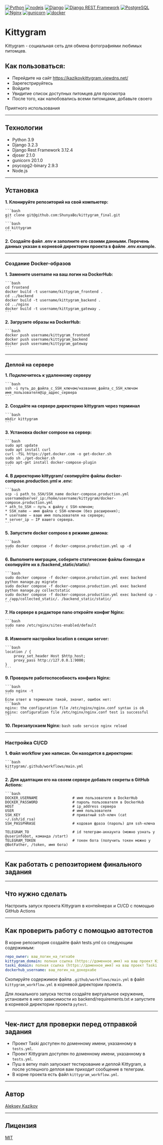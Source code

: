 [![Python](https://img.shields.io/badge/-Python-464646?style=flat-square&logo=Python)](https://www.python.org/)
[![nodejs](https://img.shields.io/badge/-nodejs-464646?style=flat-square&logo=nodejs)](https://nodejs.org/)
[![Django](https://img.shields.io/badge/-Django-464646?style=flat-square&logo=Django)](https://www.djangoproject.com/)
[![Django REST Framework](https://img.shields.io/badge/-Django%20REST%20Framework-464646?style=flat-square&logo=Django%20REST%20Framework)](https://www.django-rest-framework.org/)
[![PostgreSQL](https://img.shields.io/badge/-PostgreSQL-464646?style=flat-square&logo=PostgreSQL)](https://www.postgresql.org/)
[![Nginx](https://img.shields.io/badge/-NGINX-464646?style=flat-square&logo=NGINX)](https://nginx.org/ru/)
[![gunicorn](https://img.shields.io/badge/-gunicorn-464646?style=flat-square&logo=gunicorn)](https://gunicorn.org/)
[![docker](https://img.shields.io/badge/-Docker-464646?style=flat-square&logo=docker)](https://www.docker.com/)

# Kittygram

Kittygram - социальная сеть для обмена фотографиями любимых питомцев.

## Как пользоваться:
- Перейдите на сайт https://kazikovkittygram.viewdns.net/
- Зарегестрируйтесь
- Войдите
- Увидитие список доступных питомцев для просмотра
- После того, как налюбовались всеми питомцами, добавьте своего

Приятного использования

---
## Технологии
* Python 3.9
* Django 3.2.3
* Django Rest Framework 3.12.4
* djoser 2.1.0
* gunicorn 20.1.0
* psycopg2-binary 2.9.3
* Node.js

---
## Установка 

**1. Клонируйте репозиторий на свой компьютер:**

    ```bash
    git clone git@github.com:ShunyaBo/kittygram_final.git
    ```
    ```bash
    cd kittygram
    ```
**2. Создайте файл .env и заполните его своими данными. Перечень данных указан в корневой директории проекта в файле .env.example.**

---
### Создание Docker-образов

**1.  Замените username на ваш логин на DockerHub:**

    ```bash
    cd frontend
    docker build -t username/kittygram_frontend .
    cd ../backend
    docker build -t username/kittygram_backend .
    cd ../nginx
    docker build -t username/kittygram_gateway . 
    ```

**2. Загрузите образы на DockerHub:**

    ```bash
    docker push username/kittygram_frontend
    docker push username/kittygram_backend
    docker push username/kittygram_gateway
    ```

---
### Деплой на сервере

**1. Подключитесь к удаленному серверу**

    ```bash
    ssh -i путь_до_файла_с_SSH_ключом/название_файла_с_SSH_ключом имя_пользователя@ip_адрес_сервера 
    ```

**2. Создайте на сервере директорию kittygram через терминал**

    ```bash
    mkdir kittygram
    ```

**3. Установка docker compose на сервер:**

    ```bash
    sudo apt update
    sudo apt install curl
    curl -fSL https://get.docker.com -o get-docker.sh
    sudo sh ./get-docker.sh
    sudo apt-get install docker-compose-plugin
    ```

**4. В директорию kittygram/ скопируйте файлы docker-compose.production.yml и .env:**

    ```bash
    scp -i path_to_SSH/SSH_name docker-compose.production.yml username@server_ip:/home/username/kittygram/docker-compose.production.yml
    * ath_to_SSH — путь к файлу с SSH-ключом;
    * SSH_name — имя файла с SSH-ключом (без расширения);
    * username — ваше имя пользователя на сервере;
    * server_ip — IP вашего сервера.
    ```

**5. Запустите docker compose в режиме демона:**

    ```bash
    sudo docker compose -f docker-compose.production.yml up -d
    ```

**6. Выполните миграции, соберите статические файлы бэкенда и скопируйте их в /backend_static/static/:**

    ```bash
    sudo docker compose -f docker-compose.production.yml exec backend python manage.py migrate
    sudo docker compose -f docker-compose.production.yml exec backend python manage.py collectstatic
    sudo docker compose -f docker-compose.production.yml exec backend cp -r /app/collected_static/. /backend_static/static/
    ```

**7. На сервере в редакторе nano откройте конфиг Nginx:**

    ```bash
    sudo nano /etc/nginx/sites-enabled/default
    ```

**8. Измените настройки location в секции server:**

    ```bash
    location / {
        proxy_set_header Host $http_host;
        proxy_pass http://127.0.0.1:9000;
    }
    ```

**9. Проверьте работоспособность конфига Nginx:**

    ```bash
    sudo nginx -t
    ```
    Если ответ в терминале такой, значит, ошибок нет:
    ```bash
    nginx: the configuration file /etc/nginx/nginx.conf syntax is ok
    nginx: configuration file /etc/nginx/nginx.conf test is successful
    ```

**10. Перезапускаем Nginx:**
    ```bash
    sudo service nginx reload
    ```

---
### Настройка CI/CD

**1. Файл workflow уже написан. Он находится в директории:**

    ```bash
    kittygram/.github/workflows/main.yml
    ```

**2. Для адаптации его на своем сервере добавьте секреты в GitHub Actions:**

    ```bash
    DOCKER_USERNAME                # имя пользователя в DockerHub
    DOCKER_PASSWORD                # пароль пользователя в DockerHub
    HOST                           # ip_address сервера
    USER                           # имя пользователя
    SSH_KEY                        # приватный ssh-ключ (cat ~/.ssh/id_rsa)
    SSH_PASSPHRASE                 # кодовая фраза (пароль) для ssh-ключа

    TELEGRAM_TO                    # id телеграм-аккаунта (можно узнать у @userinfobot, команда /start)
    TELEGRAM_TOKEN                 # токен бота (получить токен можно у @BotFather, /token, имя бота)

---
##  Как работать с репозиторием финального задания

---
## Что нужно сделать
Настроить запуск проекта Kittygram в контейнерах и CI/CD с помощью GitHub Actions

---
## Как проверить работу с помощью автотестов
В корне репозитория создайте файл tests.yml со следующим содержимым:
```yaml
repo_owner: ваш_логин_на_гитхабе
kittygram_domain: полная ссылка (https://доменное_имя) на ваш проект Kittygram
taski_domain: полная ссылка (https://доменное_имя) на ваш проект Taski
dockerhub_username: ваш_логин_на_докерхабе
```

Скопируйте содержимое файла `.github/workflows/main.yml` в файл `kittygram_workflow.yml` в корневой директории проекта.

Для локального запуска тестов создайте виртуальное окружение, установите в него зависимости из backend/requirements.txt и запустите в корневой директории проекта `pytest`.

---
## Чек-лист для проверки перед отправкой задания
- Проект Taski доступен по доменному имени, указанному в `tests.yml`.
- Проект Kittygram доступен по доменному имени, указанному в `tests.yml`.
- Пуш в ветку main запускает тестирование и деплой Kittygram, а после успешного деплоя вам приходит сообщение в телеграм.
- В корне проекта есть файл `kittygram_workflow.yml`.

---
## Автор
[Aleksey Kazikov](https://github.com/KazikovAP)

---
## Лицензия
[MIT](https://opensource.org/licenses/MIT)
